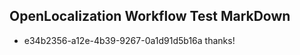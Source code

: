 ## OpenLocalization Workflow Test MarkDown
* e34b2356-a12e-4b39-9267-0a1d91d5b16a thanks!

<!--HONumber=Jul16_HO3-->


